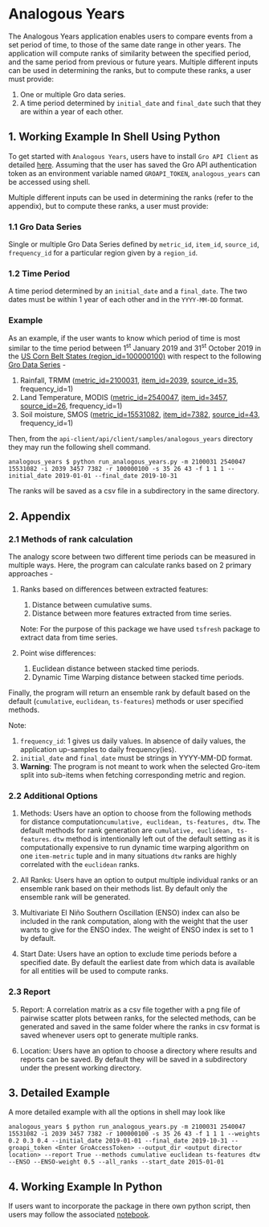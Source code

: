 # Analogous Years
The Analogous Years application enables users to compare events from a set period of time, 
to those of the same date range in other years. The application will compute ranks of similarity 
between the specified period, and the same period from previous or future years. Multiple different 
inputs can be used in determining the ranks, but to compute these ranks, a user must provide:

1. One or multiple Gro data series.
2. A time period determined by `initial_date` and `final_date` such that they are within a year of
each other.

## 1. Working Example In Shell Using Python
To get started with `Analogous Years`, users have to install `Gro API Client`
as detailed [here](https://developers.gro-intelligence.com/installation.html). Assuming
that the user has saved the Gro API authentication token as an environment variable named `GROAPI_TOKEN`, 
 `analogous_years` can be accessed using shell.

Multiple different inputs can be used in determining the ranks (refer to the appendix), but to 
compute these ranks, a user must provide:
### 1.1 Gro Data Series<a class="anchor" id="link-1.1"></a>
Single or multiple Gro Data Series defined by `metric_id`, `item_id`, `source_id`, `frequency_id` for a particular region given by a `region_id`.
### 1.2 Time Period<a class="anchor" id="link-1.2"></a>
A time period determined by an `initial_date` and a `final_date`. The two dates must be within 1 year of each other and in the `YYYY-MM-DD` format.
### Example
As an example, if the user wants to know which period of time is most similar to the time period between 1<sup>st</sup> January 2019 and 31<sup>st</sup> October 2019 in the [US Corn Belt States (region_id=100000100)](https://app.gro-intelligence.com/dictionary/regions/100000100) with respect to the
following [Gro Data Series](https://app.gro-intelligence.com/displays/za9MlQYRM) -
1. Rainfall, TRMM ([metric_id=2100031](https://app.gro-intelligence.com/dictionary/metrics/2100031), [item_id=2039](https://app.gro-intelligence.com/dictionary/items/2039), [source_id=35](https://app.gro-intelligence.com/dictionary/sources/35), frequency_id=1)
2. Land Temperature, MODIS ([metric_id=2540047](https://app.gro-intelligence.com/dictionary/metrics/2540047), [item_id=3457](https://app.gro-intelligence.com/dictionary/items/3457), [source_id=26](https://app.gro-intelligence.com/dictionary/sources/26), frequency_id=1)
3. Soil moisture, SMOS ([metric_id=15531082](https://app.gro-intelligence.com/dictionary/items/15531082), [item_id=7382](https://app.gro-intelligence.com/dictionary/items/7382), [source_id=43](https://app.gro-intelligence.com/dictionary/sources/43), frequency_id=1)

Then, from the `api-client/api/client/samples/analogous_years` directory they may run the following shell command.

```shell script
analogous_years $ python run_analogous_years.py -m 2100031 2540047 15531082 -i 2039 3457 7382 -r 100000100 -s 35 26 43 -f 1 1 1 --initial_date 2019-01-01 --final_date 2019-10-31
```
The ranks will be saved as a csv file in a subdirectory in the same directory.

## 2. Appendix
### 2.1 Methods of rank calculation
The analogy score between two different time periods can be measured in multiple ways. 
Here, the program can calculate ranks based on 2 primary approaches - 
1. Ranks based on differences between extracted features: 
    1. Distance between cumulative sums. 
    2. Distance between more features extracted from time series. 
    
    Note: For the purpose of this package we have used `tsfresh` package to 
    extract data from time series. 
2. Point wise differences: 
    1. Euclidean distance between stacked time periods. 
    2. Dynamic Time Warping distance between stacked time periods.
    
Finally, the program will return an ensemble rank by default based on the default 
(`cumulative`, `euclidean`, `ts-features`) methods or user specified methods.


Note:
1. `frequency_id`: 1 gives us daily values. In absence of daily values, 
the application up-samples to daily frequency(ies).
2. `initial_date` and `final_date` must be strings in YYYY-MM-DD format.
3. **Warning**: The program is not meant to work when the selected Gro-item 
split into sub-items when fetching corresponding metric and region.

### 2.2 Additional Options
1. Methods: Users have an option to choose from the following methods for distance 
computation`cumulative, euclidean, ts-features, dtw`. The default methods for rank 
generation are `cumulative, euclidean, ts-features`. `dtw` method is intentionally 
left out of the default setting as it is computationally expensive to run dynamic time warping 
algorithm on one `item-metric` tuple and in many situations `dtw` ranks are highly 
correlated with the `euclidean` ranks.

2. All Ranks: Users have an option to output multiple individual ranks or an ensemble rank
based on their methods list. By default only the ensemble rank will be generated.

3. Multivariate El Niño Southern Oscillation (ENSO) index can also be included in the 
rank computation, along with the weight that the user wants to give for the ENSO index. 
The weight of ENSO index is set to 1 by default.

4. Start Date: Users have an option to exclude time periods before a specified date. By 
default the earliest date from which data is available for all entities will be used to 
compute ranks.

### 2.3 Report

5. Report: A correlation matrix as a csv file together with a png file of pairwise scatter 
plots between ranks, for the selected methods, can be generated and saved in the same folder 
where the ranks in csv format is saved whenever users opt to generate multiple ranks.

6. Location: Users have an option to choose a directory where results and reports can be saved. By 
default they will be saved in a subdirectory under the present working directory.


## 3. Detailed Example
A more detailed example with all the options in shell may look like
```shell script
analogous_years $ python run_analogous_years.py -m 2100031 2540047 15531082 -i 2039 3457 7382 -r 100000100 -s 35 26 43 -f 1 1 1 --weights 0.2 0.3 0.4 --initial_date 2019-01-01 --final_date 2019-10-31 --groapi_token <Enter GroAccessToken> --output_dir <output director location> --report True --methods cumulative euclidean ts-features dtw --ENSO --ENSO-weight 0.5 --all_ranks --start_date 2015-01-01
```

## 4. Working Example In Python
If users want to incorporate the package in there own python script, then users may follow the 
associated [notebook](./get_started_with_analogous_years.ipynb).
